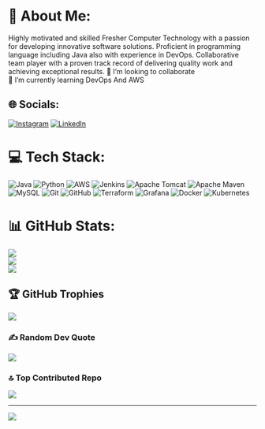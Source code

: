 
# 💫 About Me:
Highly motivated and skilled Fresher Computer Technology with a passion for developing innovative 
software solutions. Proficient in programming language including Java also with experience in DevOps. 
Collaborative team player with a proven track record of delivering quality work and achieving 
exceptional results. 
👯 I’m looking to collaborate <br>🌱 I’m currently learning DevOps And AWS<br>


## 🌐 Socials:
[![Instagram](https://img.shields.io/badge/Instagram-%23E4405F.svg?logo=Instagram&logoColor=white)](https://instagram.com/_rajat_gerwal_) [![LinkedIn](https://img.shields.io/badge/LinkedIn-%230077B5.svg?logo=linkedin&logoColor=white)](https://www.linkedin.com/in/rajat-gerwal-a229a7286) 

# 💻 Tech Stack:
![Java](https://img.shields.io/badge/java-%23ED8B00.svg?style=for-the-badge&logo=openjdk&logoColor=white) ![Python](https://img.shields.io/badge/python-3670A0?style=for-the-badge&logo=python&logoColor=ffdd54) ![AWS](https://img.shields.io/badge/AWS-%23FF9900.svg?style=for-the-badge&logo=amazon-aws&logoColor=white) ![Jenkins](https://img.shields.io/badge/jenkins-%232C5263.svg?style=for-the-badge&logo=jenkins&logoColor=white) ![Apache Tomcat](https://img.shields.io/badge/apache%20tomcat-%23F8DC75.svg?style=for-the-badge&logo=apache-tomcat&logoColor=black) ![Apache Maven](https://img.shields.io/badge/Apache%20Maven-C71A36?style=for-the-badge&logo=Apache%20Maven&logoColor=white) ![MySQL](https://img.shields.io/badge/mysql-4479A1.svg?style=for-the-badge&logo=mysql&logoColor=white) ![Git](https://img.shields.io/badge/git-%23F05033.svg?style=for-the-badge&logo=git&logoColor=white) ![GitHub](https://img.shields.io/badge/github-%23121011.svg?style=for-the-badge&logo=github&logoColor=white) ![Terraform](https://img.shields.io/badge/terraform-%235835CC.svg?style=for-the-badge&logo=terraform&logoColor=white) ![Grafana](https://img.shields.io/badge/grafana-%23F46800.svg?style=for-the-badge&logo=grafana&logoColor=white) ![Docker](https://img.shields.io/badge/docker-%230db7ed.svg?style=for-the-badge&logo=docker&logoColor=white) ![Kubernetes](https://img.shields.io/badge/kubernetes-%23326ce5.svg?style=for-the-badge&logo=kubernetes&logoColor=white)
# 📊 GitHub Stats:
![](https://github-readme-stats.vercel.app/api?username=rajat78327333&theme=blueberry&hide_border=false&include_all_commits=false&count_private=false)<br/>
![](https://github-readme-streak-stats.herokuapp.com/?user=rajat78327333&theme=blueberry&hide_border=false)<br/>
![](https://github-readme-stats.vercel.app/api/top-langs/?username=rajat78327333&theme=blueberry&hide_border=false&include_all_commits=false&count_private=false&layout=compact)

## 🏆 GitHub Trophies
![](https://github-profile-trophy.vercel.app/?username=rajat78327333&theme=swift&no-frame=true&no-bg=false&margin-w=4)

### ✍️ Random Dev Quote
![](https://quotes-github-readme.vercel.app/api?type=horizontal&theme=radical)

### 🔝 Top Contributed Repo
![](https://github-contributor-stats.vercel.app/api?username=rajat78327333&limit=5&theme=discord_old_blurple&combine_all_yearly_contributions=true)

---
[![](https://visitcount.itsvg.in/api?id=rajat78327333&icon=0&color=0)](https://visitcount.itsvg.in)

<!-- Proudly created with GPRM ( https://gprm.itsvg.in ) -->
